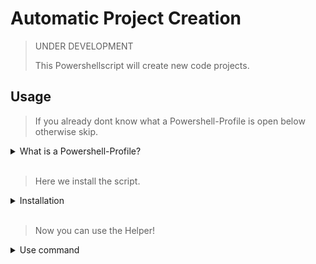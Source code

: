 # Automatic Project Creation #

> UNDER DEVELOPMENT
>
> This Powershellscript will create new code projects.

## Usage ##

> If you already dont know what a Powershell-Profile is open below otherwise skip.

<details>
<summary>What is a Powershell-Profile?</summary>
<br>

>
> Microsoft provide a PowerShell-Script in your user directory that will always execute if you start a new PowerShell-Terminal.
> You can use this to create own shortcuts for example if you dont want type the same path again and again.
> Or you want provide some custom scripts that you can easy access via console.
>

</details>
<br>

> Here we install the script.

<details>
<summary>Installation</summary>
<br>

> Copy the content from the [script](#automatic-project-creation)
> Open a PowerShell-Terminal and type "explorer C:\Users\serac\OneDrive\Dokumente\PowerShell\Microsoft.PowerShell_profile.ps1" (Notice to write "Dokumente" in your systemlanguage)
> A Editor Window will appear with your profile opened.
> Paste the copied script code somewhere in the script.
> Save file and close the restart the terminal.

</details>
<br>

> Now you can use the Helper!

<details>
<summary>Use command</summary>
<br>

> Open a Powershell-Terminal and type the command above
> The "codelanguage" and "projectname" represent your inputs
>
```Powershell
    MakeEnvi codelanguage projectname
```
>
> Your project should be Created
>

</details>
